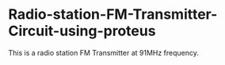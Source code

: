 # Radio-station-FM-Transmitter-Circuit-using-proteus
This is a radio station FM Transmitter at 91MHz frequency. 
